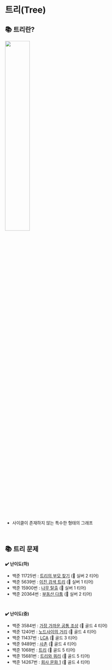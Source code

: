 # 트리(Tree)

## 📚 트리란?
<img src="https://user-images.githubusercontent.com/61148914/125777016-1fd60f8c-1887-48af-a6a0-0dec1fe2b839.png" width="40%">

* 사이클이 존재하지 않는 특수한 형태의 그래프    
</br>

## 📚 트리 문제
**✔️ 난이도(하)**
* 백준 11725번 : [트리의 부모 찾기](https://www.acmicpc.net/problem/11725) (🥈 실버 2 티어)
* 백준 5639번 : [이진 검색 트리](https://www.acmicpc.net/problem/5639) (🥈 실버 1 티어)
* 백준 15900번 : [나무 탈출](https://www.acmicpc.net/problem/15900) (🥈 실버 1 티어)
* 백준 20364번 : [부동산 다툼](https://www.acmicpc.net/problem/20364) (🥈 실버 2 티어)
</br>

**✔️ 난이도(중)**
* 백준 3584번 : [가장 가까운 공통 조상](https://www.acmicpc.net/problem/3584) (🥇 골드 4 티어)
* 백준 1240번 : [노드사이의 거리](https://www.acmicpc.net/problem/1240) (🥇 골드 4 티어)
* 백준 11437번 : [LCA](https://www.acmicpc.net/problem/11437) (🥇 골드 3 티어)
* 백준 9489번 : [사촌](https://www.acmicpc.net/problem/9489) (🥇 골드 4 티어)
* 백준 1068번 : [트리](https://www.acmicpc.net/problem/1068) (🥇 골드 5 티어)
* 백준 15681번 : [트리와 쿼리](https://www.acmicpc.net/problem/15681) (🥇 골드 5 티어)
* 백준 14267번 : [회사 문화 1](https://www.acmicpc.net/problem/14267) (🥇 골드 4 티어)
</br>
